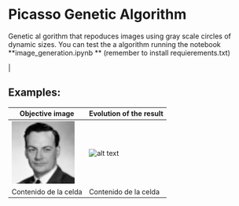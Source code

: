  # Picasso Genetic Algorithm

 Genetic al gorithm that repoduces images using gray scale circles of dynamic sizes. You can test the a
 algorithm running the notebook  **image_generation.ipynb ** (remember to install requierements.txt)



|
 ## Examples: 


| Objective image | Evolution of the result |
| ------------- | ------------- |
| ![alt text](https://github.com/Riloro/genetic-algorithm-picasso/blob/master/feynman.png)  | ![alt text](https://github.com/Riloro/genetic-algorithm-picasso/blob/master/gifs/Feynman_final_2.gif)  |
| Contenido de la celda  | Contenido de la celda  





